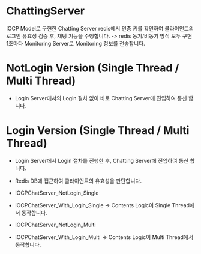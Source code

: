 # ChattingServer
IOCP Model로 구현한 Chatting Server
redis에서 인증 키를 확인하여 클라이언트의 로그인 유효성 검증 후, 채팅 기능을 수행합니다.
-> redis 동기/비동기 방식 모두 구현
1초마다 Monitoring Server로 Monitoring 정보를 전송합니다.
 
# NotLogin Version (Single Thread / Multi Thread)
- Login Server에서의 Login 절차 없이 바로 Chatting Server에 진입하여 통신 합니다.

# Login Version (Single Thread / Multi Thread)
- Login Server에서 Login 절차를 진행한 후, Chatting Server에 진입하여 통신 합니다.
- Redis DB에 접근하여 클라이언트의 유효성을 판단합니다.

- IOCPChatServer_NotLogin_Single
- IOCPChatServer_With_Login_Single
-> Contents Logic이 Single Thread에서 동작합니다.

- IOCPChatServer_NotLogin_Multi
- IOCPChatServer_With_Login_Multi
-> Contents Logic이 Multi Thread에서 동작합니다.


